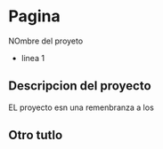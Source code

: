 # Pagina
NOmbre del proyeto
- linea 1 

Descripcion del proyecto
---------------------------
EL proyecto esn una remenbranza a los 

## Otro tutlo



